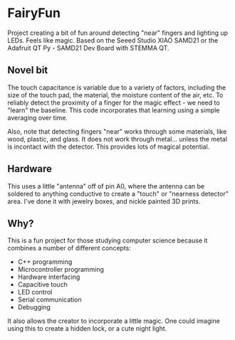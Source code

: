 # FairyFun

Project creating a bit of fun around detecting "near" fingers and lighting up LEDs. Feels like magic.
Based on the Seeed Studio XIAO SAMD21 or the Adafruit QT Py - SAMD21 Dev Board with STEMMA QT.

## Novel bit

The touch capacitance is variable due to a variety of factors, including the size of the touch pad, the material, the moisture content of the air, etc. To reliably detect the proximity of a finger for the magic effect - we need to "learn" the baseline. This code incorporates that learning using a simple averaging over time.

Also, note that detecting fingers "near" works through some materials, like wood, plastic, and glass. It does not work through metal... unless the metal is incontact with the detector. This provides lots of magical potential.

## Hardware

This uses a little "antenna" off of pin A0, where the antenna can be soldered to anything conductive to create a "touch" or "nearness detector" area. I've done it with jewelry boxes, and nickle painted 3D prints.

## Why?

This is a fun project for those studying computer science because it combines a number of different concepts:

- C++ programming
- Microcontroller programming
- Hardware interfacing
- Capacitive touch
- LED control
- Serial communication
- Debugging

It also allows the creator to incorporate a little magic. One could imagine using this to create a hidden lock, or a cute night light.
